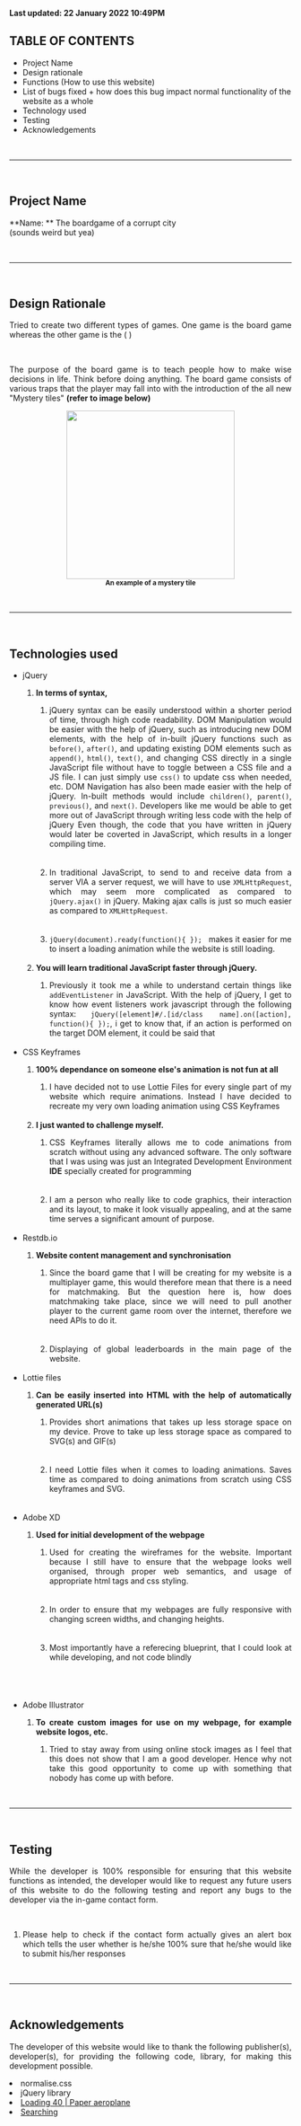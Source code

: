 **Last updated: 22 January 2022 10:49PM** 

## TABLE OF CONTENTS 
<ul> 
  <li> Project Name </li> 
  <li> Design rationale </li> 
  <li> Functions (How to use this website) </li> 
  <li> List of bugs fixed + how does this bug impact normal functionality of the website as a whole </li> 
  <li> Technology used </li> 
  <li> Testing </li> 
  <li> Acknowledgements </li> 
</ul> 

<br>
<hr> 
<br>

## Project Name 

**Name: ** The boardgame of a corrupt city   
(sounds weird but yea)

<br> 
<hr> 
<br> 

## Design Rationale
<p align = "justify">
  Tried to create two different types of games. One game is the board game whereas the other game is the ( ) 
</p> 
<br> 
<p align = "justify"> 
  The purpose of the board game is to teach people how to make wise decisions in life. Think before doing anything. The board game consists of various traps that the player may fall into with the introduction of the all new "Mystery tiles" <b>(refer to image below)</b> 
</p>

<p align = "center"> 
  <img src = "https://static.wixstatic.com/media/3e6e93_0264d9da423e4225a561c0873345769f~mv2.png" width = "300px">
  <br> 
  <small><b>An example of a mystery tile</b></small> 
</p> 


<br> 
<hr> 
<br> 

## Technologies used

<ul> 
  <li id = "IncreaseSize"> jQuery </li>
    <ol> 
      <li> <b> In terms of syntax, </b> </li> 
        <ol> 
          <li align = "justify"> jQuery syntax can be easily understood within a shorter period of time, through high code readability. DOM Manipulation would be easier with the help of jQuery, such as introducing new DOM elements, with the help of in-built jQuery functions such as <code>before()</code>, <code>after()</code>, and updating existing DOM elements such as <code>append()</code>, <code>html()</code>, <code>text()</code>, and changing CSS directly in a single JavaScript file without have to toggle between a CSS file and a JS file. I can just simply use <code>css()</code> to update css when needed, etc. DOM Navigation has also been made easier with the help of jQuery. In-built methods would include <code>children()</code>, <code>parent()</code>, <code>previous()</code>, and <code>next()</code>. Developers like me would be able to get more out of JavaScript through writing less code with the help of jQuery Even though, the code that you have written in jQuery would later be coverted in JavaScript, which results in a longer compiling time.</li> 
          <br>
          <br> 
          <li align = "justify"> In traditional JavaScript, to send to and receive data from a server VIA a server request, we will have to use <code>XMLHttpRequest</code>, which may seem more complicated as compared to <code>jQuery.ajax()</code> in jQuery. Making ajax calls is just so much easier as compared to <code>XMLHttpRequest</code>.</li> 
          <br>
          <br> 
          <li align = "justify"> <code>jQuery(document).ready(function(){ }); </code> makes it easier for me to insert a loading animation while the website is still loading.</li> 
        </ol>
      <br>  
      <li align = "justify"> <b> You will learn traditional JavaScript faster through jQuery.</b> </li>
        <ol>
          <li align = "justify"> Previously it took me a while to understand certain things like <code>addEventListener</code> in JavaScript. With the help of jQuery, I get to know how event listeners work javascript through the following syntax: <code>jQuery([element]#/.[id/class name].on([action], function(){ });</code>, i get to know that, if an action is performed on the target DOM element, it could be said that  </li> 
        </ol>  
    </ol>
  <br>  
  <li> CSS Keyframes </li> 
    <ol> 
      <li align = "justify"> <b> 100% dependance on someone else's animation is not fun at all</b> </li> 
      <ol> 
        <li align = "justify"> I have decided not to use Lottie Files for every single part of my website which require animations. Instead I have decided to recreate my very own loading animation using CSS Keyframes</li>
      </ol>
      <br> 
      <li align = "text"><b> I just wanted to challenge myself. </b></li> 
      <ol> 
        <li align = "justify">CSS Keyframes literally allows me to code animations from scratch without using any advanced software. The only software that I was using was just an Integrated Development Environment <strong>IDE</strong> specially created for programming</li> 
        <br> 
        <br> 
        <li align = "justify">I am a person who really like to code graphics, their interaction and its layout, to make it look visually appealing, and at the same time serves a significant amount of purpose.</li> 
      </ol>  
    </ol> 
  <br> 
  <li> Restdb.io </li> 
    <ol> 
      <li align = "justify"><b>Website content management and synchronisation</b></li> 
      <ol> 
        <li align = "justify">Since the board game that I will be creating for my website is a multiplayer game, this would therefore mean that there is a need for matchmaking. But the question here is, how does matchmaking take place, since we will need to pull another player to the current game room over the internet, therefore we need APIs to do it.</li> 
        <br> 
        <br> 
        <li align = "justify">Displaying of global leaderboards in the main page of the website.</li> 
      </ol> 
    </ol> 
  <br> 
  <li> Lottie files </li> 
    <ol> 
      <li align = "justify"><b>Can be easily inserted into HTML with the help of automatically generated URL(s)</b></li>  
      <ol> 
        <li align = "justify"> Provides short animations that takes up less storage space on my device. Prove to take up less storage space as compared to SVG(s) and GIF(s) </li> 
        <br> 
        <br> 
        <li align = "justify"> I need Lottie files when it comes to loading animations. Saves time as compared to doing animations from scratch using CSS keyframes and SVG.</li> 
      </ol> 
    </ol>
  <br>  
  <br>
  <li> Adobe XD </li> 
    <ol> 
      <li align = "justify"><b>Used for initial development of the webpage</b></li> 
      <ol> 
        <li align = "justify"> Used for creating the wireframes for the website. Important because I still have to ensure that the webpage looks well organised, through proper web semantics, and usage of appropriate html tags and css styling. </li> 
        <br>
        <br>  
        <li align = "justify"> In order to ensure that my webpages are fully responsive with changing screen widths, and changing heights. </li> 
        <br>
        <br>  
        <li align = "justify">Most importantly have a referecing blueprint, that I could look at while developing, and not code blindly</li> 
        <br> 
        <br> 
      </ol> 
    </ol> 
  <br> 
  <br> 
  <li> Adobe Illustrator </li> 
    <ol> 
      <li align = "justify"><b>To create custom images for use on my webpage, for example website logos, etc.</b></li> 
      <ol>
        <li align = "justify">Tried to stay away from using online stock images as I feel that this does not show that I am a good developer. Hence why not take this good opportunity to come up with something that nobody has come up with before. </li> 
      </ol> 
    </ol> 
</ul> 

<br> 
<hr> 
<br> 

## Testing 

<p align = "justify">
  While the developer is 100% responsible for ensuring that this website functions as intended, the developer would like to request any future users of this website to do the following testing and report any bugs to the developer via the in-game contact form. 
</p> 
<br> 
<ol> 
  <li align = "justify">Please help to check if the contact form actually gives an alert box which tells the user whether is he/she 100% sure that he/she would like to submit his/her responses</li> 
</ol>

<br>
<hr>
<br> 

## Acknowledgements 

<p align = "justify">
  The developer of this website would like to thank the following publisher(s), developer(s), for providing the following code, library, for making this development possible.
</p>


<li> normalise.css </li> 
<li> jQuery library </li>
<li> <a href = "https://lottiefiles.com/9844-loading-40-paperplane">Loading 40 | Paper aeroplane</a> </li> 
<li> <a href = "https://lottiefiles.com/72785-searching">Searching</a> </li> 

